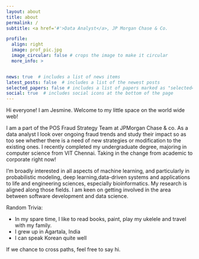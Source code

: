 ```yaml
---
layout: about
title: about
permalink: /
subtitle: <a href='#'>Data Analyst</a>, JP Morgan Chase & Co.

profile:
  align: right
  image: prof_pic.jpg
  image_circular: false # crops the image to make it circular
  more_info: >


news: true  # includes a list of news items
latest_posts: false  # includes a list of the newest posts
selected_papers: false # includes a list of papers marked as "selected={true}"
social: true  # includes social icons at the bottom of the page
---
```


<!-- Write your biography here. Tell the world about yourself. Link to your favorite [subreddit](http://reddit.com). You can put a picture in, too. The code is already in, just name your picture `prof_pic.jpg` and put it in the `img/` folder.

Put your address / P.O. box / other info right below your picture. You can also disable any of these elements by editing `profile` property of the YAML header of your `_pages/about.md`. Edit `_bibliography/papers.bib` and Jekyll will render your [publications page](/al-folio/publications/) automatically.

Link to your social media connections, too. This theme is set up to use [Font Awesome icons](https://fontawesome.com/) and [Academicons](https://jpswalsh.github.io/academicons/), like the ones below. Add your Facebook, Twitter, LinkedIn, Google Scholar, or just disable all of them. -->

Hi everyone! I am Jesmine. Welcome to my little space on the world wide web!

I am a part of the POS Fraud Strategy Team at JPMorgan Chase & co. As a data analyst I look over ongoing fraud trends and study their impact so as too see whether there is a need of new strategies or modification to the existing ones. I recently completed my undergraduate degree, majoring in computer
science from VIT Chennai. Taking in the change from academic to corporate right now!

 I’m broadly interested in all aspects of machine learning, and particularly in probabilistic modeling, deep learning,data-driven systems and applications to life and engineering sciences, especially bioinformatics. My research is aligned along those fields. I am keen on getting involved in the area between software development and data science.

Random Trivia:
- In my spare time, I like to read books, paint, play my ukelele and travel with my family.
- I grew up in Agartala, India
- I can speak Korean quite well

If we chance to cross paths, feel free to say hi. 
